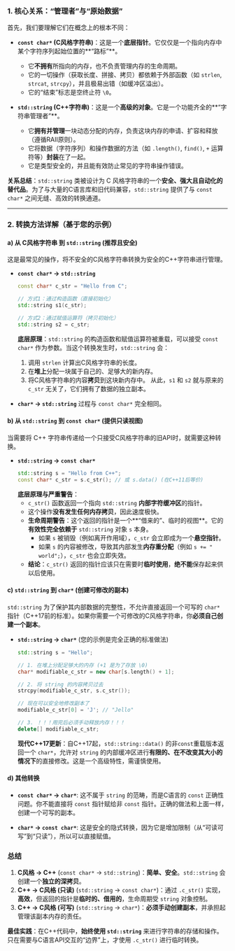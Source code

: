 
### 1\. 核心关系：“管理者”与“原始数据”

首先，我们要理解它们在概念上的根本不同：

  * **`const char*` (C风格字符串)**：这是一个**底层指针**。它仅仅是一个指向内存中某个字符序列起始位置的\*\*“路标”\*\*。

      * 它**不拥有**所指向的内存，也不负责管理内存的生命周期。
      * 它的一切操作（获取长度、拼接、拷贝）都依赖于外部函数（如 `strlen`, `strcat`, `strcpy`），并且极易出错（如缓冲区溢出）。
      * 它的“结束”标志是空终止符 `\0`。

  * **`std::string` (C++字符串)**：这是一个**高级的对象**。它是一个功能齐全的\*\*“字符串管理者”\*\*。

      * 它**拥有并管理**一块动态分配的内存，负责这块内存的申请、扩容和释放（遵循RAII原则）。
      * 它将数据（字符序列）和操作数据的方法（如 `.length()`, `find()`, `+` 运算符等）**封装**在了一起。
      * 它是类型安全的，并且能有效防止常见的字符串操作错误。

**关系总结**：`std::string` 类被设计为 C 风格字符串的一个**安全、强大且自动化的替代品**。为了与大量的C语言库和旧代码兼容，`std::string` 提供了与 `const char*` 之间无缝、高效的转换通道。

-----

### 2\. 转换方法详解（基于您的示例）

#### a) 从 C风格字符串 到 `std::string` (推荐且安全)

这是最常见的操作，将不安全的C风格字符串转换为安全的C++字符串进行管理。

  * **`const char*` -\> `std::string`**

    ```cpp
    const char* c_str = "Hello from C";

    // 方式1：通过构造函数（直接初始化）
    std::string s1(c_str);

    // 方式2：通过赋值运算符（拷贝初始化）
    std::string s2 = c_str; 
    ```

    **底层原理**：`std::string` 的构造函数和赋值运算符被重载，可以接受 `const char*` 作为参数。当这个转换发生时，`std::string` 会：

    1.  调用 `strlen` 计算出C风格字符串的长度。
    2.  在**堆上**分配一块属于自己的、足够大的新内存。
    3.  将C风格字符串的内容**拷贝**到这块新内存中。
        从此，`s1` 和 `s2` 就与原来的 `c_str` 无关了，它们拥有了数据的独立副本。

  * **`char*` -\> `std::string`**
    过程与 `const char*` 完全相同。

#### b) 从 `std::string` 到 `const char*` (提供只读视图)

当需要将 C++ 字符串传递给一个只接受C风格字符串的旧API时，就需要这种转换。

  * **`std::string` -\> `const char*`**
    ```cpp
    std::string s = "Hello from C++";
    const char* c_str = s.c_str(); // 或 s.data() (在C++11后等价)
    ```
    **底层原理与严重警告**：
      * `c_str()` 函数返回一个指向 `std::string` **内部字符缓冲区**的指针。
      * 这个操作**没有发生任何内存拷贝**，因此速度极快。
      * **生命周期警告**：这个返回的指针是一个\*\*“借来的”、临时的视图\*\*。它的**有效性完全依赖于** `std::string` 对象 `s` 本身。
          * 如果 `s` 被销毁（例如离开作用域），`c_str` 会立即成为一个**悬空指针**。
          * 如果 `s` 的内容被修改，导致其内部发生**内存重分配**（例如 `s += " world";`），`c_str` 也会立即失效。
      * **结论**：`c_str()` 返回的指针应该只在需要时**临时使用**，**绝不能**保存起来供以后使用。

#### c) `std::string` 到 `char*` (创建可修改的副本)

`std::string` 为了保护其内部数据的完整性，不允许直接返回一个可写的 `char*` 指针（C++17前的标准）。如果你需要一个可修改的C风格字符串，你**必须自己创建一个副本**。

  * **`std::string` -\> `char*`** (您的示例是完全正确的标准做法)
    ```cpp
    std::string s = "Hello";

    // 1. 在堆上分配足够大的内存 (+1 是为了存放 \0)
    char* modifiable_c_str = new char[s.length() + 1];

    // 2. 将 string 的内容拷贝过去
    strcpy(modifiable_c_str, s.c_str());

    // 现在可以安全地修改副本了
    modifiable_c_str[0] = 'J'; // "Jello"

    // 3. ！！！用完后必须手动释放内存！！！
    delete[] modifiable_c_str;
    ```
    **现代C++17更新**：自C++17起，`std::string::data()` 的非`const`重载版本返回一个 `char*`，允许对 `string` 的内部缓冲区进行**有限的、在不改变其大小的情况下**的直接修改。这是一个高级特性，需谨慎使用。

#### d) 其他转换

  * **`const char*` -\> `char*`**: 这不属于 `string` 的范畴，而是C语言的 `const` 正确性问题。你不能直接将 `const` 指针赋给非 `const` 指针。正确的做法和上面一样，创建一个可写的副本。

  * **`char*` -\> `const char*`**: 这是安全的隐式转换，因为它是增加限制（从“可读可写”到“只读”），所以可以直接赋值。

### 总结

1.  **C风格 -\> C++** (`const char*` -\> `std::string`)：**简单、安全**。`std::string` 会创建一个**独立的深拷贝**。
2.  **C++ -\> C风格 (只读)** (`std::string` -\> `const char*`)：通过 `.c_str()` 实现，**高效**，但返回的指针是**临时的、借用的**，生命周期受 `string` 对象控制。
3.  **C++ -\> C风格 (可写)** (`std::string` -\> `char*`)：**必须手动创建副本**，并承担起管理该副本内存的责任。

**最佳实践**：在C++代码中，**始终使用 `std::string`** 来进行字符串的存储和操作。只在需要与C语言API交互的“边界”上，才使用 `.c_str()` 进行临时转换。